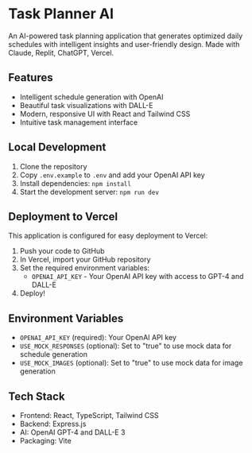 # Task Planner AI

An AI-powered task planning application that generates optimized daily schedules with intelligent insights and user-friendly design. Made with Claude, Replit, ChatGPT, Vercel.

## Features

- Intelligent schedule generation with OpenAI
- Beautiful task visualizations with DALL-E
- Modern, responsive UI with React and Tailwind CSS
- Intuitive task management interface

## Local Development

1. Clone the repository
2. Copy `.env.example` to `.env` and add your OpenAI API key
3. Install dependencies: `npm install`
4. Start the development server: `npm run dev`

## Deployment to Vercel

This application is configured for easy deployment to Vercel:

1. Push your code to GitHub
2. In Vercel, import your GitHub repository
3. Set the required environment variables:
   - `OPENAI_API_KEY` - Your OpenAI API key with access to GPT-4 and DALL-E
4. Deploy!

## Environment Variables

- `OPENAI_API_KEY` (required): Your OpenAI API key
- `USE_MOCK_RESPONSES` (optional): Set to "true" to use mock data for schedule generation
- `USE_MOCK_IMAGES` (optional): Set to "true" to use mock data for image generation

## Tech Stack

- Frontend: React, TypeScript, Tailwind CSS
- Backend: Express.js
- AI: OpenAI GPT-4 and DALL-E 3
- Packaging: Vite
